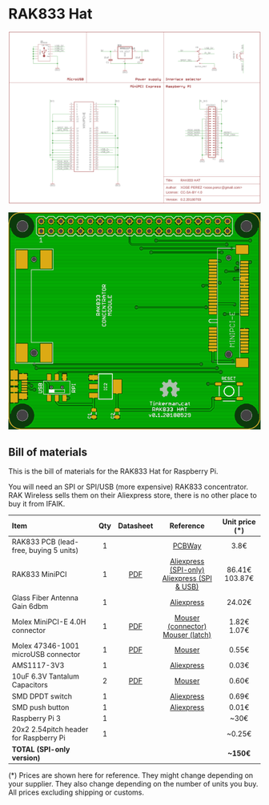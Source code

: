 # RAK833 Hat

![Schematic](rak833-hat.schema.png)

![Render](rak833-hat.render.png)

## Bill of materials

This is the bill of materials for the RAK833 Hat for Raspberry Pi.

You will need an SPI or SPI/USB (more expensive) RAK833 concentrator. RAK Wireless sells them on their Aliexpress store, there is no other place to buy it from IFAIK.


|Item|Qty|Datasheet|Reference|Unit price (*)|
| :--- | :---: | :---: | :---: | :---: |
| RAK833 PCB (lead-free, buying 5 units) | 1 | | [PCBWay](https://www.pcbway.com/project/shareproject/RAK833_Raspberry_Pi_Hat_v0_1_20180529.html) | 3.8€ |
| RAK833 MiniPCI | 1 | [PDF](http://docs.rakwireless.com/en/RAK833%20PCIE%20LoRa%20Gateway/hardware%20design/RAK833%20LoRa%20Gateway%20DataSheet%20V1.3.pdf) | [Aliexpress (SPI-only)](https://www.aliexpress.com/item/RAK833-SPI-SX1301Chip-868-915MHz-Industrial-Grade-Mini-PCIe-LoRa-Gateway-Concentrator-Module-support-SPI-Interface/32887664396.html)<br />[Aliexpress (SPI & USB)](https://www.aliexpress.com/item/RAK833-SPI-USB-Industrial-Grade-Mini-PCIe-LoRa-Gateway-Concentrator-Module-SX1301-FT2232H-Chip-868-915MHz/32867370031.html) | 86.41€<br />103.87€ |
| Glass Fiber Antenna Gain 6dbm | 1 | | [Aliexpress](https://www.aliexpress.com/store/product/Glass-Fiber-Antenna-Gain-6dbm-Transmission-range-is-further-LoRa-Gateway-Antenna-with-433-470-868/2805180_32852314761.html) | 24.02€ |
| Molex MiniPCI-E 4.0H connector | 1 | [PDF](https://www.mouser.es/datasheet/2/276/480996701_sd-155861.pdf) | [Mouser (connector)](https://www.mouser.es/ProductDetail/538-67910-1002) <br /> [Mouser (latch)](https://www.mouser.es/ProductDetail/538-48099-5701) | 1.82€<br />1.07€ |
| Molex 47346-1001 microUSB connector | 1 | [PDF](https://www.mouser.es/datasheet/2/276/0473461001_IO_CONNECTORS-272892.pdf) | [Mouser](https://www.mouser.es/ProductDetail/538-47346-1001) | 0.55€ |
| AMS1117-3V3 | 1 | | [Aliexpress](https://www.aliexpress.com/item/10pcs-AMS1117-3-3-AMS1117-LM1117-1117-3-3V-1A-Voltage-Regulator/32348815272.html) | 0.03€ |
| 10uF 6.3V Tantalum Capacitors | 2 | [PDF](https://www.mouser.es/datasheet/2/40/tps-776850.pdf) | [Mouser](https://www.mouser.es/ProductDetail/581-TPSR106K006R1500) | 0.60€ |
| SMD DPDT switch | 1 | | [Aliexpress](https://www.aliexpress.com/item/5PCS-3-Position-6-Pins-DPDT-Panel-PCB-Mount-Mini-SMD-SMT-Slide-Switch-7x6x4mm/32553945435.html) | 0.69€ |
| SMD push button | 1 | | [Aliexpress](https://www.aliexpress.com/item/100PC-Lot-SMD-4-4-1-5MM-4X4X1-5MM-Tactile-Tact-Push-Button-Micro-Switch-Momentary/32623940621.html) | 0.01€ |
| Raspberry Pi 3 | 1 | | | ~30€ |
| 20x2 2.54pitch header for Raspberry Pi | 1 | | | ~0.25€ |
| **TOTAL (SPI-only version)** | | | | **~150€** |

(*) Prices are shown here for reference. They might change depending on your supplier. They also change depending on the number of units you buy. All prices excluding shipping or customs.
